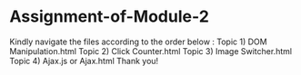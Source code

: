 # Assignment-of-Module-2
Kindly navigate the files according to the order below :
Topic 1) DOM Manipulation.html
Topic 2) Click Counter.html
Topic 3) Image Switcher.html
Topic 4) Ajax.js or Ajax.html
Thank you!
